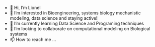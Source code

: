 - 👋 Hi, I’m Lionel
- 👀 I’m interested in Bioengineering, systems biology mechanistic modeling, data science and staying active!
- 🌱 I’m currently learning Data Science and Programing techniques
- 💞️ I’m looking to collaborate on computational modeling on Biological systems
- 📫 How to reach me ...

<!---
Ara101/Ara101 is a ✨ special ✨ repository because its `README.md` (this file) appears on your GitHub profile.
You can click the Preview link to take a look at your changes.
--->
